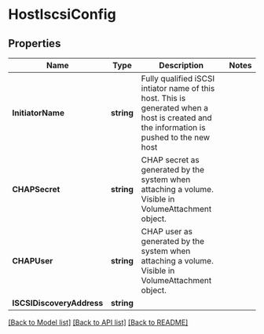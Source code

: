 # HostIscsiConfig

## Properties

Name | Type | Description | Notes
------------ | ------------- | ------------- | -------------
**InitiatorName** | **string** | Fully qualified iSCSI intiator name of this host. This is generated when a host is created and the information is pushed to the new host  | 
**CHAPSecret** | **string** | CHAP secret as generated by the system when attaching a volume.   Visible in VolumeAttachment object.  | 
**CHAPUser** | **string** | CHAP user as generated by the system when attaching a volume.   Visible in VolumeAttachment object.  | 
**ISCSIDiscoveryAddress** | **string** |  | 

[[Back to Model list]](../README.md#documentation-for-models) [[Back to API list]](../README.md#documentation-for-api-endpoints) [[Back to README]](../README.md)


